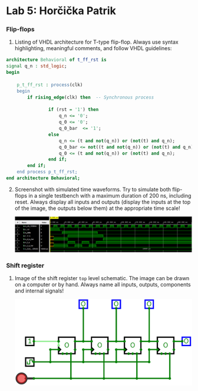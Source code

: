 # Lab 5: Horčička Patrik

### Flip-flops

1. Listing of VHDL architecture for T-type flip-flop. Always use syntax highlighting, meaningful comments, and follow VHDL guidelines:

```vhdl
architecture Behavioral of t_ff_rst is
signal q_n : std_logic;
begin

    p_t_ff_rst : process(clk)
    begin
        if rising_edge(clk) then  -- Synchronous process

                if (rst = '1') then
                    q_n <= '0';
                    q_0 <= '0';
                    q_0_bar  <= '1';
                else
                    q_n <= (t and not(q_n)) or (not(t) and q_n);
                    q_0_bar <= not((t and not(q_n)) or (not(t) and q_n));
                    q_0 <= (t and not(q_n)) or (not(t) and q_n);     
                end if;   
        end if;
    end process p_t_ff_rst;
end architecture Behavioral;
```

2. Screenshot with simulated time waveforms. Try to simulate both flip-flops in a single testbench with a maximum duration of 200 ns, including reset. Always display all inputs and outputs (display the inputs at the top of the image, the outputs below them) at the appropriate time scale!

   ![your figure](images/Capture1.PNG)

### Shift register

1. Image of the shift register `top` level schematic. The image can be drawn on a computer or by hand. Always name all inputs, outputs, components and internal signals!

   ![your figure](images/D-flipflop.png)
